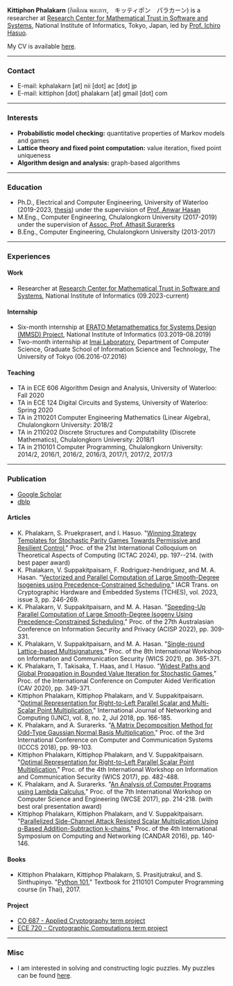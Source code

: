 **Kittiphon Phalakarn** (กิตติภณ พละการ,　キッティポン　パラカーン) is a researcher at [Research Center for Mathematical Trust in Software and Systems](https://group-mmm.org/eratommsd), National Institute of Informatics, Tokyo, Japan, led by [Prof. Ichiro Hasuo](https://group-mmm.org/~ichiro).

My CV is available [here](https://docs.google.com/viewer?url=https://github.com/kittiphonp/kittiphonp.github.io/raw/master/Kittiphon%20Phalakarn_CV.pdf).

* * *

### Contact

- E-mail: kphalakarn [at] nii [dot] ac [dot] jp
- E-mail: kittiphon [dot] phalakarn [at] gmail [dot] com

* * *

### Interests

- **Probabilistic model checking:** quantitative properties of Markov models and games
- **Lattice theory and fixed point computation:** value iteration, fixed point uniqueness
- **Algorithm design and analysis:** graph-based algorithms

* * *

### Education

- Ph.D., Electrical and Computer Engineering, University of Waterloo (2019-2023, [thesis](https://uwspace.uwaterloo.ca/bitstream/handle/10012/19649/Phalakarn_Kittiphon.pdf)) under the supervision of [Prof. Anwar Hasan](https://uwaterloo.ca/electrical-computer-engineering/profile/ahasan)
- M.Eng., Computer Engineering, Chulalongkorn University (2017-2019) under the supervision of [Assoc. Prof. Athasit Surarerks](https://www.cp.eng.chula.ac.th/~athasit)
- B.Eng., Computer Engineering, Chulalongkorn University (2013-2017)

* * *

### Experiences

#### Work

- Researcher at [Research Center for Mathematical Trust in Software and Systems](https://group-mmm.org/eratommsd), National Institute of Informatics (09.2023-current)

#### Internship

- Six-month internship at [ERATO Metamathematics for Systems Design (MMSD) Project](https://group-mmm.org/eratommsd), National Institute of Informatics (03.2019-08.2019)
- Two-month internship at [Imai Laboratory](http://www-imai.is.s.u-tokyo.ac.jp), Department of Computer Science, Graduate School of Information Science and Technology, The University of Tokyo (06.2016-07.2016)

#### Teaching

- TA in ECE 606 Algorithm Design and Analysis, University of Waterloo: Fall 2020
- TA in ECE 124 Digital Circuits and Systems, University of Waterloo: Spring 2020
- TA in 2110201 Computer Engineering Mathematics (Linear Algebra), Chulalongkorn University: 2018/2
- TA in 2110202 Discrete Structures and Computability (Discrete Mathematics), Chulalongkorn University: 2018/1
- TA in 2110101 Computer Programming, Chulalongkorn University: 2014/2, 2016/1, 2016/2, 2016/3, 2017/1, 2017/2, 2017/3

* * *

### Publication

- [Google Scholar](https://scholar.google.com/citations?user=-vdzW3kAAAAJ)
- [dblp](https://dblp.uni-trier.de/pers/hd/p/Phalakarn:Kittiphon)

#### Articles

- K. Phalakarn, S. Pruekprasert, and I. Hasuo. "[Winning Strategy Templates for Stochastic Parity Games Towards Permissive and Resilient Control](https://link.springer.com/content/pdf/10.1007/978-3-031-77019-7_12.pdf)," Proc. of the 21st International Colloquium on Theoretical Aspects of Computing (ICTAC 2024), pp. 197--214. (with best paper award)
- K. Phalakarn, V. Suppakitpaisarn, F. Rodriguez-hendriguez, and M. A. Hasan. "[Vectorized and Parallel Computation of Large Smooth-Degree Isogenies using Precedence-Constrained Scheduling](https://tches.iacr.org/index.php/TCHES/article/view/10963/10270)," IACR Trans. on Cryptographic Hardware and Embedded Systems (TCHES), vol. 2023, issue 3, pp. 246-269.
- K. Phalakarn, V. Suppakitpaisarn, and M. A. Hasan. "[Speeding-Up Parallel Computation of Large Smooth-Degree Isogeny Using Precedence-Constrained Scheduling](https://link.springer.com/content/pdf/10.1007/978-3-031-22301-3_16.pdf)," Proc. of the 27th Australasian Conference on Information Security and Privacy (ACISP 2022), pp. 309-331.
- K. Phalakarn, V. Suppakitpaisarn, and M. A. Hasan. "[Single-round Lattice-based Multisignatures](https://ieeexplore.ieee.org/document/9644197)," Proc. of the 8th International Workshop on Information and Communication Security (WICS 2021), pp. 365-371.
- K. Phalakarn, T. Takisaka, T. Haas, and I. Hasuo. "[Widest Paths and Global Propagation in Bounded Value Iteration for Stochastic Games](https://link.springer.com/content/pdf/10.1007/978-3-030-53291-8_19.pdf)," Proc. of the International Conference on Computer Aided Verification (CAV 2020), pp. 349-371.
- Kittiphon Phalakarn, Kittiphop Phalakarn, and V. Suppakitpaisarn. "[Optimal Representation for Right-to-Left Parallel Scalar and Multi-Scalar Point Multiplication](http://www.ijnc.org/index.php/ijnc/article/view/179/177)," International Journal of Networking and Computing (IJNC), vol. 8, no. 2, Jul 2018, pp. 166-185.
- K. Phalakarn, and A. Surarerks. "[A Matrix Decomposition Method for Odd-Type Gaussian Normal Basis Multiplication](https://ieeexplore.ieee.org/document/8463251)," Proc. of the 3rd International Conference on Computer and Communication Systems (ICCCS 2018), pp. 99-103.
- Kittiphon Phalakarn, Kittiphop Phalakarn, and V. Suppakitpaisarn. "[Optimal Representation for Right-to-Left Parallel Scalar Point Multiplication](https://ieeexplore.ieee.org/document/8345477)," Proc. of the 4th International Workshop on Information and Communication Security (WICS 2017), pp. 482-488.
- K. Phalakarn, and A. Surarerks. "[An Analysis of Computer Programs using Lambda Calculus](https://www.scopus.com/record/display.uri?eid=2-s2.0-85027859862&origin=resultslist)," Proc. of the 7th International Workshop on Computer Science and Engineering (WCSE 2017), pp. 214-218. (with best oral presentation award)
- Kittiphop Phalakarn, Kittiphon Phalakarn, and V. Suppakitpaisarn. "[Parallelized Side-Channel Attack Resisted Scalar Multiplication Using q-Based Addition-Subtraction k-chains](https://ieeexplore.ieee.org/abstract/document/7818605)," Proc. of the 4th International Symposium on Computing and Networking (CANDAR 2016), pp. 140-146.

#### Books

- Kittiphon Phalakarn, Kittiphop Phalakarn, S. Prasitjutrakul, and S. Sinthupinyo. "[Python 101](https://www.cp.eng.chula.ac.th/books/python101)," Textbook for 2110101 Computer Programming course (in Thai), 2017.

#### Project

- [CO 687 - Applied Cryptography term project](https://docs.google.com/viewer?url=https://github.com/kittiphonp/kittiphonp.github.io/raw/master/CO%20687_Project_Kittiphon%20Phalakarn.pdf)
- [ECE 720 - Cryptographic Computations term project](https://docs.google.com/viewer?url=https://github.com/kittiphonp/kittiphonp.github.io/raw/master/ECE%20720_Project_Kittiphon%20Phalakarn.pdf)

* * *

### Misc

- I am interested in solving and constructing logic puzzles. My puzzles can be found [here](https://www.instagram.com/puzzles.corner).
